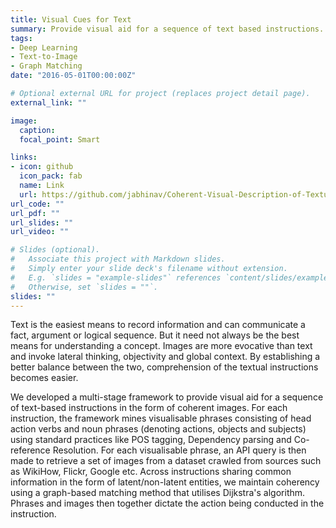 ```yaml
---
title: Visual Cues for Text
summary: Provide visual aid for a sequence of text based instructions.
tags:
- Deep Learning
- Text-to-Image
- Graph Matching
date: "2016-05-01T00:00:00Z"

# Optional external URL for project (replaces project detail page).
external_link: ""

image:
  caption: 
  focal_point: Smart

links:
- icon: github
  icon_pack: fab
  name: Link
  url: https://github.com/jabhinav/Coherent-Visual-Description-of-Textual-Instructions
url_code: ""
url_pdf: ""
url_slides: ""
url_video: ""

# Slides (optional).
#   Associate this project with Markdown slides.
#   Simply enter your slide deck's filename without extension.
#   E.g. `slides = "example-slides"` references `content/slides/example-slides.md`.
#   Otherwise, set `slides = ""`.
slides: ""
---
```


Text is the easiest means to record information and can communicate a fact, argument or logical sequence. But it need not always be the best means for understanding a concept. Images are more evocative than text and invoke lateral thinking, objectivity and global context. By establishing a better balance between the two, comprehension of the textual instructions becomes easier. 

We developed a multi-stage framework to provide visual aid for a sequence of text-based instructions in the form of coherent images. For each instruction, the framework mines visualisable phrases consisting of head action verbs and noun phrases (denoting actions, objects and subjects) using standard practices like POS tagging, Dependency parsing and Co-reference Resolution. For each visualisable phrase, an API query is then made to retrieve a set of images from a dataset crawled from sources such as WikiHow, Flickr, Google etc. Across instructions sharing common information in the form of latent/non-latent entities, we maintain coherency using a graph-based matching method that utilises Dijkstra's algorithm. Phrases and images then together dictate the action being conducted in the instruction.
